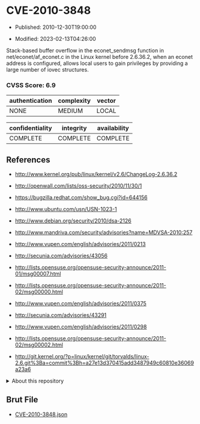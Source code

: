 # CVE-2010-3848

- Published: 2010-12-30T19:00:00

- Modified: 2023-02-13T04:26:00

Stack-based buffer overflow in the econet_sendmsg function in net/econet/af_econet.c in the Linux kernel before 2.6.36.2, when an econet address is configured, allows local users to gain privileges by providing a large number of iovec structures.

### CVSS Score: **6.9**

| authentication | complexity | vector |
| --- | --- | --- |
| NONE | MEDIUM | LOCAL |

| confidentiality | integrity | availability |
| --- | --- | --- |
| COMPLETE | COMPLETE | COMPLETE |

## References

* http://www.kernel.org/pub/linux/kernel/v2.6/ChangeLog-2.6.36.2

* http://openwall.com/lists/oss-security/2010/11/30/1

* https://bugzilla.redhat.com/show_bug.cgi?id=644156

* http://www.ubuntu.com/usn/USN-1023-1

* http://www.debian.org/security/2010/dsa-2126

* http://www.mandriva.com/security/advisories?name=MDVSA-2010:257

* http://www.vupen.com/english/advisories/2011/0213

* http://secunia.com/advisories/43056

* http://lists.opensuse.org/opensuse-security-announce/2011-01/msg00007.html

* http://lists.opensuse.org/opensuse-security-announce/2011-02/msg00000.html

* http://www.vupen.com/english/advisories/2011/0375

* http://secunia.com/advisories/43291

* http://www.vupen.com/english/advisories/2011/0298

* http://lists.opensuse.org/opensuse-security-announce/2011-02/msg00002.html

* http://git.kernel.org/?p=linux/kernel/git/torvalds/linux-2.6.git%3Ba=commit%3Bh=a27e13d370415add3487949c60810e36069a23a6

<details>
<summary>About this repository</summary> 

  This repository is part of the project [Live Hack CVE](https://github.com/Live-Hack-CVE). Main website can be found [www.live-hack.org](https://www.live-hack.org) 
  
  Made by [Sn0wAlice](https://github.com/Sn0wAlice) for the people that care about security and need to have a feed of the latest CVEs. Hope you enjoy it, don't forget to star the repo and follow me on [Twitter](https://twitter.com/Sn0wAlice) and [Github](https://github.com/Sn0wAlice). And that is my [personnal website](https://www.alice-snow.me/)

  - [Home Page](https://github.com/Live-Hack-CVE)
  - [Framework](https://github.com/Live-Hack-CVE/cve-framework)
  - [CVE database](https://github.com/Live-Hack-CVE/full_database)
  - [Changelog](https://github.com/Live-Hack-CVE/Changelog)
</details>

## Brut File

* [CVE-2010-3848.json](https://raw.githubusercontent.com/Live-Hack-CVE/full_database/main/cves/2010/CVE-2010-3848.json)

